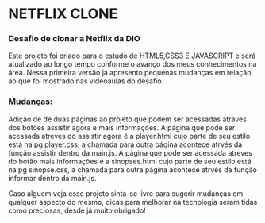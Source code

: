  
 <h1>NETFLIX CLONE</h1>

<h3>Desafio de  clonar a Netflix da DIO</h3>
 
 <p> 

Este projeto foi criado para o estudo de HTML5,CSS3 E JAVASCRIPT e será atualizado ao longo tempo conforme o avanço dos meus conhecimentos na área. Nessa primeira versão já apresento pequenas mudanças em relação ao que foi mostrado nas videoaulas do desafio.

</p>

<h3>Mudanças:</h3>
<p> 
Adição de de duas páginas ao projeto que podem ser acessadas atraves dos botões assistir agora e mais informações.
A página que pode ser acessada atreves do assistir agora é a player.html cujo parte de seu estilo está na pg player.css, a chamada para outra página acontece atrvés da função assistir dentro da main.js.
A página que pode ser acessada atreves do botão mais informações é a sinopses.html cujo parte de seu estilo está na pg sinopse.css, a chamada para outra página acontece atrvés da função informar dentro da main.js.



Caso alguem veja esse projeto sinta-se livre para sugerir mudanças em qualquer aspecto do mesmo, dicas para melhorar na tecnologia seram tidas como preciosas, desde já muito obrigado!

</p>

